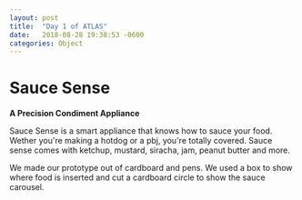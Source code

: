 ```yaml
---
layout: post
title:  "Day 1 of ATLAS"
date:   2018-08-28 19:38:53 -0600
categories: Object
---
```


# Sauce Sense
**A Precision Condiment Appliance**

Sauce Sense is a smart appliance that knows how to sauce your food. Wether you're making a hotdog or a pbj, you're totally covered. Sauce sense comes with ketchup, mustard, siracha, jam, peanut butter and more.

We made our prototype out of cardboard and pens. We used a box to show where food is inserted and cut a cardboard circle to show the sauce carousel.
